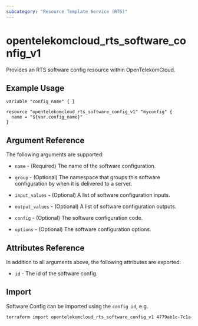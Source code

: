 ```yaml
---
subcategory: "Resource Template Service (RTS)"
---
```


# opentelekomcloud_rts_software_config_v1

Provides an RTS software config resource within OpenTelekomCloud.

## Example Usage

```hcl
variable "config_name" { }
 
resource "opentelekomcloud_rts_software_config_v1" "myconfig" {
  name = "${var.config_name}"
}
```

## Argument Reference

The following arguments are supported:

* `name` - (Required) The name of the software configuration.

* `group` - (Optional) The namespace that groups this software configuration by when it is delivered to a server.

* `input_values` - (Optional) A list of software configuration inputs.

* `output_values` - (Optional) A list of software configuration outputs.

* `config` - (Optional) The software configuration code.

* `options` - (Optional) The software configuration options.


## Attributes Reference

In addition to all arguments above, the following attributes are exported:

* `id` - The id of the software config.
 
## Import

Software Config can be imported using the `config id`, e.g.

```sh
terraform import opentelekomcloud_rts_software_config_v1 4779ab1c-7c1a-44b1-a02e-93dfc361b32d
```
